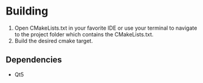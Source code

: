 # Building
1. Open CMakeLists.txt in your favorite IDE or use your terminal to navigate to the project folder which contains the
   CMakeLists.txt.
2. Build the desired cmake target.

## Dependencies
- Qt5